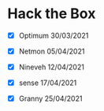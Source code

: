 # Hack the Box


- [x] Optimum                   30/03/2021
- [x] Netmon                    05/04/2021
- [x] Nineveh                   12/04/2021
- [x] sense                     17/04/2021
- [x] Granny                    25/04/2021

